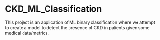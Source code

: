 # CKD_ML_Classification
This project is an application of ML binary classification where we attempt to create a model to detect the presence of CKD in patients given some medical data/metrics.
